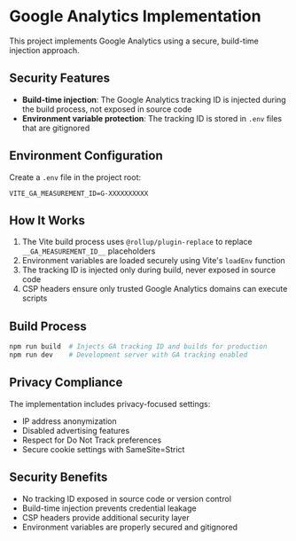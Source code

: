 # Google Analytics Implementation

This project implements Google Analytics using a secure, build-time injection approach.

## Security Features

- **Build-time injection**: The Google Analytics tracking ID is injected during the build process, not exposed in source code
- **Environment variable protection**: The tracking ID is stored in `.env` files that are gitignored

## Environment Configuration

Create a `.env` file in the project root:

```env
VITE_GA_MEASUREMENT_ID=G-XXXXXXXXXX
```

## How It Works

1. The Vite build process uses `@rollup/plugin-replace` to replace `__GA_MEASUREMENT_ID__` placeholders
2. Environment variables are loaded securely using Vite's `loadEnv` function
3. The tracking ID is injected only during build, never exposed in source code
4. CSP headers ensure only trusted Google Analytics domains can execute scripts

## Build Process

```bash
npm run build  # Injects GA tracking ID and builds for production
npm run dev    # Development server with GA tracking enabled
```

## Privacy Compliance

The implementation includes privacy-focused settings:

- IP address anonymization
- Disabled advertising features
- Respect for Do Not Track preferences
- Secure cookie settings with SameSite=Strict

## Security Benefits

- No tracking ID exposed in source code or version control
- Build-time injection prevents credential leakage
- CSP headers provide additional security layer
- Environment variables are properly secured and gitignored
